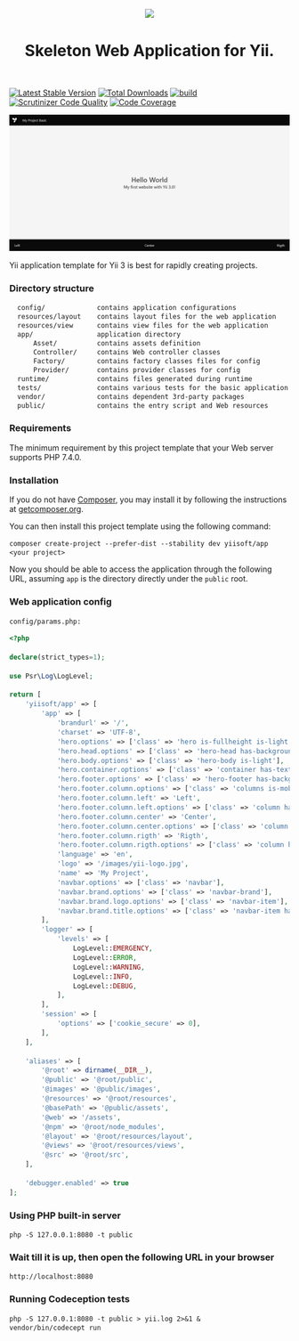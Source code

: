 <p align="center">
    <a href="https://github.com/yiisoft" target="_blank">
        <img src="https://github.com/yiisoft.png" height="100px">
    </a>
    <h1 align="center">Skeleton Web Application for Yii.</h1>
    <br>
</p>

[![Latest Stable Version](https://poser.pugx.org/yiisoft/app/v/stable.png)](https://packagist.org/packages/yiisoft/app)
[![Total Downloads](https://poser.pugx.org/yiisoft/app/downloads.png)](https://packagist.org/packages/yiisoft/app)
[![build](https://github.com/yiisoft/app/workflows/build/badge.svg)](https://github.com/yiisoft/app/actions)
[![Scrutinizer Code Quality](https://scrutinizer-ci.com/g/yiisoft/app/badges/quality-score.png?b=master)](https://scrutinizer-ci.com/g/yiisoft/app/?branch=master)
[![Code Coverage](https://scrutinizer-ci.com/g/yiisoft/app/badges/coverage.png?b=master)](https://scrutinizer-ci.com/g/yiisoft/app/?branch=master)

<p align="center">
    <a href="https://github.com/yiisoft/app" target="_blank">
        <img src="docs\images\home.png" >
    </a>
</p>

Yii application template for Yii 3 is best for rapidly creating projects.

### Directory structure

      config/             contains application configurations
      resources/layout    contains layout files for the web application
      resources/view      contains view files for the web application
      app/                application directory
          Asset/          contains assets definition
          Controller/     contains Web controller classes
          Factory/        contains factory classes files for config
          Provider/       contains provider classes for config
      runtime/            contains files generated during runtime
      tests/              contains various tests for the basic application
      vendor/             contains dependent 3rd-party packages      
      public/             contains the entry script and Web resources

### Requirements

The minimum requirement by this project template that your Web server supports PHP 7.4.0.

### Installation

If you do not have [Composer](http://getcomposer.org/), you may install it by following the instructions
at [getcomposer.org](http://getcomposer.org/doc/00-intro.md#installation-nix).

You can then install this project template using the following command:

~~~
composer create-project --prefer-dist --stability dev yiisoft/app <your project>
~~~

Now you should be able to access the application through the following URL, assuming `app` is the directory
directly under the `public` root.

### Web application config

`config/params.php:`

```php
<?php

declare(strict_types=1);

use Psr\Log\LogLevel;

return [
    'yiisoft/app' => [
        'app' => [
            'brandurl' => '/',
            'charset' => 'UTF-8',
            'hero.options' => ['class' => 'hero is-fullheight is-light'],
            'hero.head.options' => ['class' => 'hero-head has-background-black'],
            'hero.body.options' => ['class' => 'hero-body is-light'],
            'hero.container.options' => ['class' => 'container has-text-centered'],
            'hero.footer.options' => ['class' => 'hero-footer has-background-black'],
            'hero.footer.column.options' => ['class' => 'columns is-mobile'],
            'hero.footer.column.left' => 'Left',
            'hero.footer.column.left.options' => ['class' => 'column has-text-left has-text-light'],
            'hero.footer.column.center' => 'Center',
            'hero.footer.column.center.options' => ['class' => 'column has-text-centered has-text-light'],
            'hero.footer.column.rigth' => 'Rigth',
            'hero.footer.column.rigth.options' => ['class' => 'column has-text-right has-text-light'],
            'language' => 'en',
            'logo' => '/images/yii-logo.jpg',
            'name' => 'My Project',
            'navbar.options' => ['class' => 'navbar'],
            'navbar.brand.options' => ['class' => 'navbar-brand'],
            'navbar.brand.logo.options' => ['class' => 'navbar-item'],
            'navbar.brand.title.options' => ['class' => 'navbar-item has-text-light'],
        ],
        'logger' => [
            'levels' => [
                LogLevel::EMERGENCY,
                LogLevel::ERROR,
                LogLevel::WARNING,
                LogLevel::INFO,
                LogLevel::DEBUG,
            ],
        ],
        'session' => [
            'options' => ['cookie_secure' => 0],
        ],
    ],

    'aliases' => [
        '@root' => dirname(__DIR__),
        '@public' => '@root/public',
        '@images' => '@public/images',
        '@resources' => '@root/resources',
        '@basePath' => '@public/assets',
        '@web' => '/assets',
        '@npm' => '@root/node_modules',
        '@layout' => '@root/resources/layout',
        '@views' => '@root/resources/views',
        '@src' => '@root/src',
    ],

    'debugger.enabled' => true
];
```

### Using PHP built-in server

~~~
php -S 127.0.0.1:8080 -t public
~~~

### Wait till it is up, then open the following URL in your browser

~~~
http://localhost:8080
~~~

### Running Codeception tests

~~~
php -S 127.0.0.1:8080 -t public > yii.log 2>&1 &
vendor/bin/codecept run
~~~
